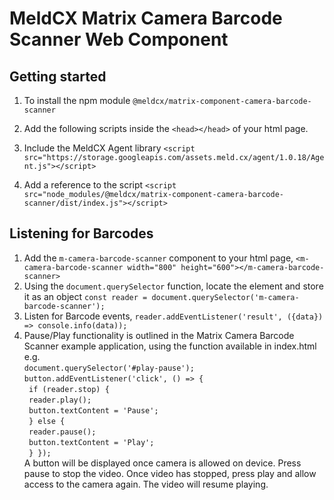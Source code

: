 # MeldCX Matrix Camera Barcode Scanner Web Component

## Getting started

1. To install the npm module `@meldcx/matrix-component-camera-barcode-scanner`

2. Add the following scripts inside the `<head></head>` of your html page.

3. Include the MeldCX Agent library `<script src="https://storage.googleapis.com/assets.meld.cx/agent/1.0.18/Agent.js"></script>`

4. Add a reference to the script `<script src="node_modules/@meldcx/matrix-component-camera-barcode-scanner/dist/index.js"></script>`

## Listening for Barcodes

1. Add the `m-camera-barcode-scanner` component to your html page, `<m-camera-barcode-scanner width="800" height="600"></m-camera-barcode-scanner>`
2. Using the `document.querySelector` function, locate the element and store it as an object `const reader = document.querySelector('m-camera-barcode-scanner');`
3. Listen for Barcode events, `reader.addEventListener('result', ({data}) => console.info(data));`
4. Pause/Play functionality is outlined in the Matrix Camera Barcode Scanner example application, using the function available in index.html e.g. <br/>
`document.querySelector('#play-pause');`<br/>
` button.addEventListener('click', () => { `<br />`
        if (reader.stop) {`<br />`
          reader.play();`<br />`
          button.textContent = 'Pause';`<br />`
        } else {`<br />`
          reader.pause();`<br />`
          button.textContent = 'Play';`<br />`
        }
      });`<br />
 A button will be displayed once camera is allowed on device. Press pause to stop the video. Once video has stopped, press play and allow access to the camera again. The video will resume playing.

